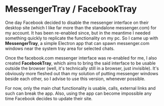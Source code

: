 # MessengerTray / FacebookTray

One day Facebook decided to disable the messenger interface on their desktop site (which I like far more than the standalone messenger.com) for my account. It has been re-enabled since, but in the meantime I needed something quickly to replicate the functionality on my pc. So I came up with **MessengerTray**, a simple Electron app that can spawn messenger.com windows near the system tray area for selected chats.

Once the facebook.com messenger interface was re-enabled for me, I also created **FacebookTray**, which aims to bring the said interface to be usable outside the browser (well, it's technically still in a browser, just invisible). It's obviously more fleshed out than my solution of putting messenger windows beside each other, so I advise to use this version, whenever possible.

For now, only the main chat functionality is usable, calls, external links and such can break the app. Also, using the app can become impossible any time Facebook decides to update their site.
